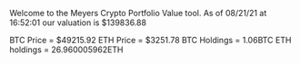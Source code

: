 Welcome to the Meyers Crypto Portfolio Value tool. 
As of 08/21/21 at 16:52:01 our valuation is $139836.88 

BTC Price = $49215.92
 ETH Price = $3251.78
BTC Holdings = 1.06BTC
 ETH holdings = 26.960005962ETH 
